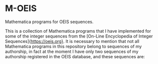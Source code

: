 # M-OEIS
Mathematica programs for OEIS sequences.

This is a collection of Mathematica programs that I have implemented for some of the integer sequences from the [On-Line Encyclopedia of Integer Sequences]{https://oeis.org}. It is necessary to mention that not all Mathematica programs in this repository belong to sequences of my authorship, in fact at the moment I have only two sequences of my authorship registered in the OEIS database, and these sequences are:
